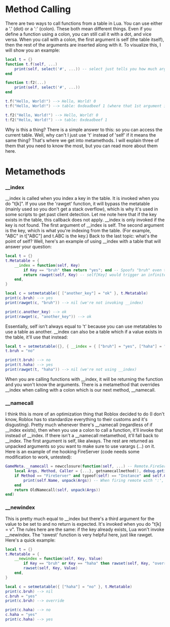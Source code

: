 # Method Calling
There are two ways to call functions from a table in Lua. You can use either a '.' (dot) or a ':' (colon). These both mean different things. Even if you define a function using a colon, you can still call it with a dot, and vice versa. When you call with a colon, the first argument is self (the table itself), then the rest of the arguments are inserted along with it. To visualize this, I will show you an example:
```lua
local t = {}
function t.f(self, ...)
    print(self, select('#', ...)) -- select just tells you how much arguments are in "..."
end

function t:f2(...)
    print(self, select('#', ...))
end

t.f("Hello, World!") --> Hello, World! 0
t:f("Hello, World!") --> table: 0xdeadbeef 1 (where that 1st argument is "Hello, World!")

t.f2("Hello, World!") --> Hello, World! 0
t:f2("Hello, World!") --> table: 0xdeadbeef 1
```
Why is this a thing? There is a simple answer to this: so you can access the current table. Well, why can't I just use 't' instead of 'self' if it means the same thing? That's where we get into metamethods. I will explain three of them that you need to know the most, but you can read more about them here.

# Metamethods
### __index
__index is called when you index a key in the table. It is invoked when you do "t[k]". If you use the 'rawget' function, it will bypass the metatable (mainly used so you don't get a stack overflow), which is why it's used in some scripts to get past client detection. Let me note here that if the key exists in the table, this callback does not apply. __index is only invoked if the key is not found. The first argument of __index is self. The second argument is the key, which is what you're indexing from the table. (For example, "ABC" in t["ABC"] and t.ABC is the key.) Back to the last topic: what's the point of self? Well, here's an example of using __index with a table that will answer your question:
```lua
local t = {}
t.Metatable = {
    __index = function(self, Key)
        if Key == "bruh" then return "yes"; end -- Spoofs "bruh" even though its nil. If it did exist in the table, this wouldn't count.
        return rawget(self, Key) -- self[Key] would trigger an infinite chain of __index invokes which would eventually cause a stack overflow and error the script.
    end,
}

local c = setmetatable({ ["another_key"] = "ok" }, t.Metatable)
print(c.bruh) --> yes
print(rawget(c, "bruh")) --> nil (we're not invoking __index)

print(c.another_key) --> ok
print(rawget(c, "another_key")) --> ok
```
Essentially, self isn't always equal to 't' because you can use metatables to use a table as another.
__index can also be a table which if a value exists in the table, it'll use that instead:
```lua
local t = setmetatable({}, { __index = { ["bruh"] = "yes", ["haha"] = "yes" } })
t.bruh = "no"

print(t.bruh) --> no
print(t.haha) --> yes
print(rawget(t, "haha")) --> nil (we're not using __index)
```
When you are calling functions with __index, it will be returning the function and you won't know the arguments. There is a metamethod that overrides __index when calling with a colon which is our next method, __namecall.

### __namecall
I think this is more of an optimization thing that Roblox decided to do (I don't know, Roblox has to standardize everything to their customs and it's disgusting). Pretty much whenever there's __namecall (regardless of if __index exists), then when you use a colon to call a function, it'll invoke that instead of __index. If there isn't a __namecall metamethod, it'll fall back to __index. The first argument is self, like always. The rest are returned as unpacked arguments so you want to make sure to use varargs (...) on it. Here is an example of me hooking FireServer (code needs some modification to work, untested):
```lua
GameMeta.__namecall = newcclosure(function(self, ...) -- Remote.FireServer(Remote, ...) invokes __index, not __namecall.
    local Args, Method, Caller = {...}, getnamecallmethod(), debug.getinfo(2).func
    if Method == "FireServer" and typeof(self) == "Instance" and self.ClassName == "RemoteEvent" then
        print(self.Name, unpack(Args)) -- When firing remote with ':', it'll print the remote's name and the arguments passed.
    end
    return OldNamecall(self, unpack(Args))
end)
```

### __newindex
This is pretty much equal to __index but there's a third argument for the value to be set to and no return is expected. It's invoked when you do "t[k] = v". The rules here are the same: if the key already exists, Lua won't invoke __newindex. The 'rawest' function is very helpful here, just like rawget. Here's a quick example:
```lua
local t = {}
t.Metatable = {
    __newindex = function(self, Key, Value)
        if Key == "bruh" or Key == "haha" then rawset(self, Key, "override"); return; end -- Sets the value to "override"
        rawset(self, Key, Value)
    end,
}

local c = setmetatable({ ["haha"] = "no" }, t.Metatable)
print(c.bruh) --> nil
c.bruh = "yes"
print(c.bruh) --> override

print(c.haha) --> no
c.haha = "yes"
print(c.haha) --> yes
```
